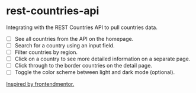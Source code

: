 # rest-countries-api

Integrating with the REST Countries API to pull countries data.

- [ ] See all countries from the API on the homepage.
- [ ] Search for a country using an input field.
- [ ] Filter countries by region.
- [ ] Click on a country to see more detailed information on a separate page.
- [ ] Click through to the border countries on the detail page.
- [ ] Toggle the color scheme between light and dark mode (optional).

[Inspired by frontendmentor.](https://www.frontendmentor.io/challenges/rest-countries-api-with-color-theme-switcher-5cacc469fec04111f7b848ca)
